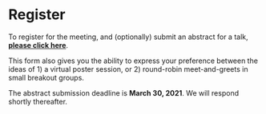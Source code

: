 # Register

To register for the meeting, and (optionally) submit an abstract for a talk,
**[please click here](https://forms.gle/xUdkvBLDSBQN42Tk6)**.

This form also gives you the ability to express your preference between the
ideas of 1) a virtual poster session, or 2) round-robin meet-and-greets in
small breakout groups.

The abstract submission deadline is **March 30, 2021**.  We will respond
shortly thereafter.
